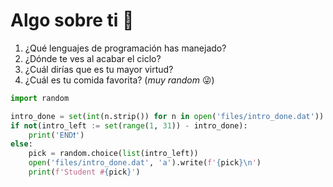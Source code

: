 # Algo sobre ti 👋

1. ¿Qué lenguajes de programación has manejado?
2. ¿Dónde te ves al acabar el ciclo?
3. ¿Cuál dirías que es tu mayor virtud?
4. ¿Cuál es tu comida favorita? (_muy random_ 😜)

```python
import random

intro_done = set(int(n.strip()) for n in open('files/intro_done.dat'))
if not(intro_left := set(range(1, 31)) - intro_done):
    print('END❗')
else:
    pick = random.choice(list(intro_left))
    open('files/intro_done.dat', 'a').write(f'{pick}\n')
    print(f'Student #{pick}')
```
